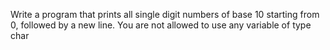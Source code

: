 Write a program that prints all single digit numbers of base 10 starting from 0, followed by a new line. You are not allowed to use any variable of type char

